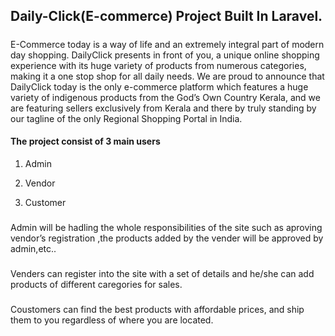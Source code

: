 ## Daily-Click(E-commerce) Project Built In Laravel.
##### 
E-Commerce today is a way of life and an extremely integral part of modern day shopping. DailyClick
presents in front of you, a unique online shopping experience with its huge variety of products from
numerous categories, making it a one stop shop for all daily needs. We are proud to announce that
DailyClick today is the only e-commerce platform which features a huge variety of indigenous products
from the God’s Own Country Kerala, and we are featuring sellers exclusively from Kerala and there by
truly standing by our tagline of the only Regional Shopping Portal in India.

#### The project consist of 3 main users
1. Admin

2. Vendor

3. Customer

### 
Admin will be hadling the whole responsibilities of the site such as aproving vendor’s registration ,the
products added by the vender will be approved by admin,etc..
### 
Venders can register into the site with a set of details and he/she can add products of different
caregories for sales.
### 
Coustomers can find the best products with affordable prices, and ship them to you regardless of where
you are located.
